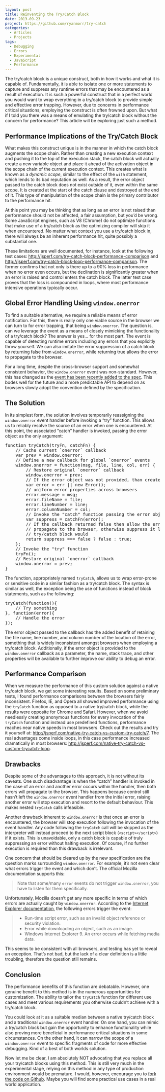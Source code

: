 ```yaml
---
layout: post
title: Reinventing the Try/Catch Block
date: 2013-09-23
project: https://github.com/ryanmorr/try-catch
categories:
  - Articles
  - Projects
tags:
  - Debugging
  - Errors
  - Experimental
  - JavaScript
  - Performance
---
```


The try/catch block is a unique construct, both in how it works and what it is capable of. Fundamentally, it is able to isolate one or more statements to capture and suppress any runtime errors that may be encountered as a result of execution. It is such a powerful construct that in a perfect world you would want to wrap everything in a try/catch block to provide simple and effective error trapping. However, due to concerns in performance critical situations, employing the construct is often frowned upon. But what if I told you there was a means of emulating the try/catch block without the concern for performance? This article will be exploring just such a method.

## Performance Implications of the Try/Catch Block

What makes this construct unique is in the manner in which the catch block augments the scope chain. Rather than creating a new execution context and pushing it to the top of the execution stack, the catch block will actually create a new variable object and place it ahead of the activation object in the scope chain of the current execution context. This creates what is known as a _dynamic scope_, similar to the effect of the `with` statement, which lends to its bad reputation as well. As a result, the error object passed to the catch block does not exist outside of it, even within the same scope. It is created at the start of the catch clause and destroyed at the end of it. This type of manipulation of the scope chain is the primary contributor to the performance hit.

At this point you may be thinking that as long as an error is not raised than performance should not be affected, a fair assumption, but you&#8217;d be wrong. Some JavaScript engines, such as V8 (Chrome) do not optimize functions that make use of a try/catch block as the optimizing compiler will skip it when encountered. No matter what context you use a try/catch block in, there will always be an inherent performance hit, quite possibly a substantial one.

These limitations are well documented, for instance, look at the following test cases: <http://jsperf.com/try-catch-block-performance-comparison> and <http://jsperf.com/try-catch-block-loop-performance-comparison>. The former confirms that not only is there up to a 90% loss in performance when no error even occurs, but the declination is significantly greater when an error is raised and control enters the catch block. The latter test case proves that the loss is compounded in loops, where most performance intensive operations typically occur.

## Global Error Handling Using `window.onerror`

To find a suitable alternative, we require a reliable means of error notification. For this, there is really only one viable source in the browser we can turn to for error trapping, that being `window.onerror`. The question is, can we leverage the event as a means of closely mimicking the functionality of a try/catch block? The answer is yes&#8230; for the most part. The event is capable of detecting runtime errors including any errors that you explicitly throw yourself. We can also imitate the error suppression of a catch block by returning false from `window.onerror`, while returning true allows the error to propagate to the browser.

For a long time, despite the cross-browser support and somewhat consistent behavior, the `window.onerror` event was non-standard. However, this has changed as the [event has been recently added to the spec](https://html.spec.whatwg.org/multipage/webappapis.html#errorevent). This bodes well for the future and a more predictable API to depend on as browsers slowly adopt the convention defined by the specification.

## The Solution

In its simplest form, the solution involves temporarily reassigning the `window.onerror` event handler before invoking a “try” function. This allows us to reliably resolve the source of an error when one is encountered. At this point, the associated “catch” handler is invoked, passing the error object as the only argument:

<div class="code-block">
  <pre class="prettyprint lang-javascript">
function tryCatch(tryFn, catchFn) {
    // Cache current `onerror` callback
    var prev = window.onerror;
    // Define a new callback for global `onerror` events
    window.onerror = function(msg, file, line, col, err) {
        // Restore original `onerror` callback
        window.onerror = prev;
        // If the error object was not provided, than create it
        var error = err || new Error();
        // uniform error properties across browsers
        error.message = msg;
        error.fileName = file;
        error.lineNumber = line;
        error.columnNumber = col;
        // Invoke the "catch" function passing the error object
        var suppress = catchFn(error);
        // If the callback returned false then allow the error to 
        // propagate to the browser, otherwise suppress it like a native 
        // try/catch block would
        return suppress === false ? false : true;
    };
    // Invoke the "try" function
    tryFn();
    // Restore original `onerror` callback
    window.onerror = prev;
}
</pre>
</div>

The function, appropriately named `tryCatch`, allows us to wrap error-prone or sensitive code in a similar fashion as a try/catch block. The syntax is similar as well, the exception being the use of functions instead of block statements, such as the following:

<div class="code-block">
  <pre class="prettyprint lang-javascript">
tryCatch(function(){
    // Try something    
}, function(error){
    // Handle the error
});
</pre>
</div>

The error object passed to the callback has the added benefit of retaining the file name, line number, and column number of the location of the error, something that is widely inconsistent amongst browsers when employing a try/catch block. Additionally, if the error object is provided to the `window.onerror` callback as a parameter, the name, stack trace, and other properties will be available to further improve our ability to debug an error.

## Performance Comparison

When we measure the performance of this custom solution against a native try/catch block, we get some interesting results. Based on some preliminary tests, I found performance comparisons between the browsers fairly inconsistent. Firefox, IE, and Opera all showed improved performance using the `tryCatch` function as opposed to a native try/catch block, while the results were opposite for Chrome and Safari. However, when we avoid needlessly creating anonymous functions for every invocation of the `tryCatch` function and instead use predefined functions, performance reaches near native speeds in most browsers. Check out the results and try it yourself at: <http://jsperf.com/native-try-catch-vs-custom-try-catch/7>. The real advantages come inside loops, in this case performance increased dramatically in most browsers: <http://jsperf.com/native-try-catch-vs-custom-trycatch-loop>.

## Drawbacks

Despite some of the advantages to this approach, it is not without its caveats. One such disadvantage is when the “catch” handler is invoked in the case of an error and another error occurs within the handler, then both errors will propagate to the browser. This happens because control still hasn&#8217;t left the `window.onerror` event handler from the initial error, raising another error will stop execution and resort to the default behaviour. This makes nested `tryCatch` calls infeasible.

Another drawback inherent to `window.onerror` is that once an error is encountered, the browser will stop execution following the invocation of the event handler. Any code following the `tryCatch` call will be skipped as the interpreter will instead proceed to the next script block (`<script></script>`) if it exists. This is unavoidable, only a catch block is capable of truly suppressing an error without halting execution. Of course, if no further execution is required than this drawback is irrelevant.

One concern that should be cleared up by the new specification are the question marks surrounding `window.onerror`. For example, it’s not even clear what errors trigger the event and which don’t. The official Mozilla documentation supports this: 

> Note that some/many `error` events do not trigger `window.onerror`, you have to listen for them specifically.

Unfortunately, Mozilla doesn&#8217;t get any more specific in terms of which errors are actually caught by `window.onerror`. According to the [Internet Explorer documentation](http://msdn.microsoft.com/en-us/library/ie/cc197053%28v=vs.85%29.aspx), the following errors trigger the event:

>   * Run-time script error, such as an invalid object reference or security violation.
>   * Error while downloading an object, such as an image.
>   * Windows Internet Explorer 9. An error occurs while fetching media data.

This seems to be consistent with all browsers, and testing has yet to reveal an exception. That&#8217;s not bad, but the lack of a clear definition is a little troubling, therefore the question still remains.

## Conclusion

The performance benefits of this function are debatable. However, one genuine benefit to this method is in the numerous opportunities for customization. The ability to tailor the `tryCatch` function for different use cases and meet various requirements you otherwise couldn&#8217;t achieve with a try/catch block.

You could look at it as a suitable median between a native try/catch block and a traditional `window.onerror` event handler. On one hand, you can mimic a try/catch block but gain the opportunity to enhance functionality while also proving more beneficial in performance critical situations in some circumstances. On the other hand, it can narrow the scope of a `window.onerror` event to specific fragments of code for more effective debugging. Kind of a best of both worlds solution.

Now let me be clear, I am absolutely NOT advocating that you replace all your try/catch blocks using this method. This is still very much in the experimental stage, relying on this method in any type of production environment would be premature. I would, however, encourage you to [fork the code on Github](https://github.com/ryanmorr/try-catch). Maybe you will find some practical use cases in a real world application.